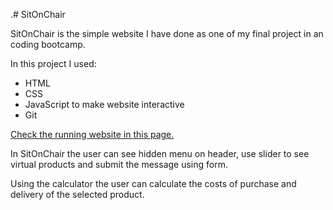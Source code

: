 .# SitOnChair

SitOnChair is the simple website I have done as one of my final project in an coding bootcamp.

In this project I used:

 * HTML 
 * CSS
 * JavaScript to make website interactive
 * Git

[Check the running website in this page.](https://edytal.github.io/Workshop_1/)


In SitOnChair the user can see hidden menu on header, use slider to see virtual products and submit the message using form.

Using the calculator the user can calculate the costs of purchase and delivery of the selected product. 


